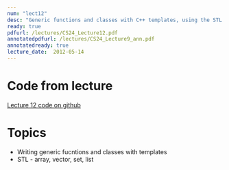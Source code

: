 ```yaml
---
num: "lect12"
desc: "Generic functions and classes with C++ templates, using the STL "
ready: true
pdfurl: /lectures/CS24_Lecture12.pdf
annotatedpdfurl: /lectures/CS24_Lecture9_ann.pdf
annotatedready: true
lecture_date:  2012-05-14
---
```


# Code from lecture

[Lecture 12 code on github](https://github.com/ucsb-cs24-s18/cs24-s18-lectures/tree/master/lec-12)

# Topics
* Writing generic fucntions and classes with templates
* STL - array, vector, set, list





